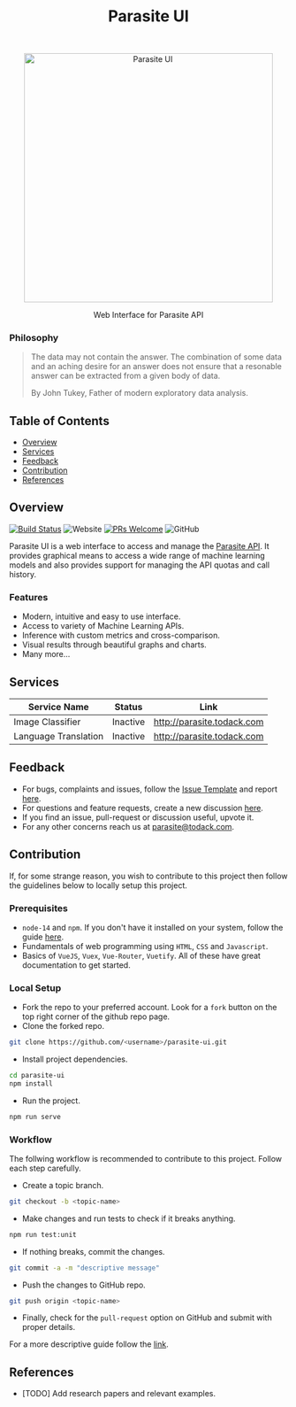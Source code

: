 <h1 align="center"> Parasite UI </h1> <br/>
<p align="center">
    <a href="https://parasite.todack.com">
        <img alt="Parasite UI" title="Parasite UI" src="" width="450">
    </a>
</p>

<p align="center">
    Web Interface for Parasite API
</p>

### Philosophy

> The data may not contain the answer. The combination of some data
> and an aching desire for an answer does not ensure that a resonable 
> answer can be extracted from a given body of data.
>
> By John Tukey, Father of modern exploratory data analysis.

## Table of Contents

- [Overview](#overview)
- [Services](#services)
- [Feedback](#feedback)
- [Contribution](#contribution)
- [References](#references)

## Overview

[![Build Status](https://travis-ci.com/todack/parasite-ui.svg?branch=main)](https://travis-ci.com/todack/parasite-ui)
![Website](https://img.shields.io/website?down_color=red&down_message=offline&up_color=green&up_message=online&url=http%3A%2F%2Fparasite.todack.com%2F)
[![PRs Welcome](https://img.shields.io/badge/PRs-welcome-brightgreen.svg?style=flat)](http://makeapullrequest.com)
![GitHub](https://img.shields.io/github/license/todack/parasite-ui)

Parasite UI is a web interface to access and manage the [Parasite API](https://github.com/todack/parasite). It provides graphical means to access a wide range of machine learning models and also provides support for managing the API quotas and call history.

### Features

- Modern, intuitive and easy to use interface.
- Access to variety of Machine Learning APIs.
- Inference with custom metrics and cross-comparison.
- Visual results through beautiful graphs and charts.
- Many more...

## Services

| Service Name | Status | Link |
|--------------|--------|------|
| Image Classifier | Inactive | http://parasite.todack.com |
| Language Translation | Inactive | http://parasite.todack.com |

## Feedback

- For bugs, complaints and issues, follow the [Issue Template]() and report [here](https://github.com/todack/parasite-ui/issues).
- For questions and feature requests, create a new discussion [here]().
- If you find an issue, pull-request or discussion useful, upvote it.
- For any other concerns reach us at parasite@todack.com.

## Contribution

If, for some strange reason, you wish to contribute to this project then follow the guidelines below to locally setup this project.

### Prerequisites
- `node-14` and `npm`. If you don't have it installed on your system, follow the guide [here](https://nodejs.org/en/download/).
- Fundamentals of web programming using `HTML`, `CSS` and `Javascript`.
- Basics of `VueJS`, `Vuex`, `Vue-Router`, `Vuetify`. All of these have great documentation to get started.
 
### Local Setup
- Fork the repo to your preferred account. Look for a `fork` button on the top right corner of the github repo page.
- Clone the forked repo.
```sh
git clone https://github.com/<username>/parasite-ui.git 
```
- Install project dependencies.
```sh
cd parasite-ui
npm install
```
- Run the project.
```sh
npm run serve
```

### Workflow

The follwing workflow is recommended to contribute to this project. Follow each step carefully.

- Create a topic branch.
```sh
git checkout -b <topic-name>
```
- Make changes and run tests to check if it breaks anything.
```sh
npm run test:unit
```
- If nothing breaks, commit the changes.
```sh
git commit -a -m "descriptive message"
```
- Push the changes to GitHub repo.
```sh
git push origin <topic-name>
```
- Finally, check for the `pull-request` option on GitHub and submit with proper details.

For a more descriptive guide follow the [link](https://git-scm.com/book/en/v2/GitHub-Contributing-to-a-Project).

## References
- [TODO] Add research papers and relevant examples.

